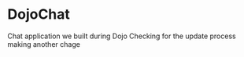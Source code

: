 # DojoChat
Chat application we built during Dojo
Checking for the update process
making another chage